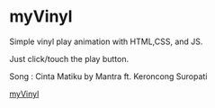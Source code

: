# myVinyl
Simple vinyl play animation with HTML,CSS, and JS.

Just click/touch the play button.

Song : Cinta Matiku by Mantra ft. Keroncong Suropati

<a href ="http://bit.ly/2DLkaXm">myVinyl</a>
